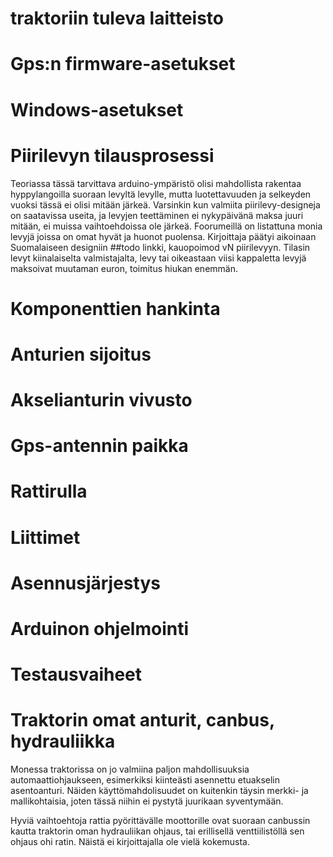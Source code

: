 # traktoriin tuleva laitteisto



# Gps:n firmware-asetukset

# Windows-asetukset

# Piirilevyn tilausprosessi

Teoriassa tässä tarvittava arduino-ympäristö olisi mahdollista rakentaa hyppylangoilla suoraan levyltä levylle, mutta luotettavuuden ja selkeyden vuoksi tässä ei olisi mitään järkeä. Varsinkin kun valmiita piirilevy-designeja on saatavissa useita, ja levyjen teettäminen ei nykypäivänä maksa juuri mitään, ei muissa vaihtoehdoissa ole järkeä. Foorumeillä on listattuna monia levyjä joissa on omat hyvät ja huonot puolensa. Kirjoittaja päätyi aikoinaan Suomalaiseen designiin ##todo linkki, kauopoimod vN piirilevyyn. Tilasin levyt kiinalaiselta valmistajalta, levy tai oikeastaan viisi kappaletta levyjä maksoivat muutaman euron, toimitus hiukan enemmän.

# Komponenttien hankinta

# Anturien sijoitus

# Akselianturin vivusto

# Gps-antennin paikka

# Rattirulla

# Liittimet

# Asennusjärjestys

# Arduinon ohjelmointi

# Testausvaiheet

# Traktorin omat anturit, canbus, hydrauliikka

Monessa traktorissa on jo valmiina paljon mahdollisuuksia automaattiohjaukseen, esimerkiksi kiinteästi asennettu etuakselin asentoanturi. Näiden käyttömahdolisuudet on kuitenkin täysin merkki- ja mallikohtaisia, joten tässä niihin ei pystytä juurikaan syventymään.

Hyviä vaihtoehtoja rattia pyörittävälle moottorille ovat suoraan canbussin kautta traktorin oman hydrauliikan ohjaus, tai erillisellä venttiilistöllä sen ohjaus ohi ratin. Näistä ei kirjoittajalla ole vielä kokemusta.